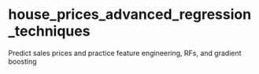 # house_prices_advanced_regression_techniques
Predict sales prices and practice feature engineering, RFs, and gradient boosting
